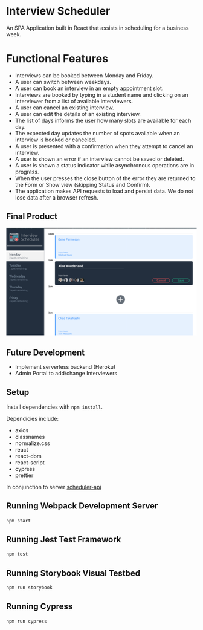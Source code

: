 # Interview Scheduler

An SPA Application built in React that assists in scheduling for a business week. 

# Functional Features
- Interviews can be booked between Monday and Friday.
- A user can switch between weekdays.
- A user can book an interview in an empty appointment slot.
- Interviews are booked by typing in a student name and clicking on an interviewer from a list of available interviewers.
- A user can cancel an existing interview.
- A user can edit the details of an existing interview.
- The list of days informs the user how many slots are available for each day.
- The expected day updates the number of spots available when an interview is booked or canceled.
- A user is presented with a confirmation when they attempt to cancel an interview.
- A user is shown an error if an interview cannot be saved or deleted.
- A user is shown a status indicator while asynchronous operations are in progress.
- When the user presses the close button of the error they are returned to the Form or Show view (skipping Status and Confirm).
- The application makes API requests to load and persist data. We do not lose data after a browser refresh.

## Final Product

![Main Page](https://raw.githubusercontent.com/DJVinyl/scheduler/master/App%20Pictures/Main%20Page.png)

## Future Development
- Implement serverless backend (Heroku)
- Admin Portal to add/change Interviewers

## Setup

Install dependencies with `npm install`.

Dependicies include:
  - axios 
  - classnames
  - normalize.css
  - react
  - react-dom
  - react-script
  - cypress
  - prettier

In conjunction to server [scheduler-api](https://github.com/DJVinyl/scheduler-api)


## Running Webpack Development Server

```sh
npm start
```

## Running Jest Test Framework

```sh
npm test
```

## Running Storybook Visual Testbed

```sh
npm run storybook
```

## Running Cypress
```sh
npm run cypress
```



